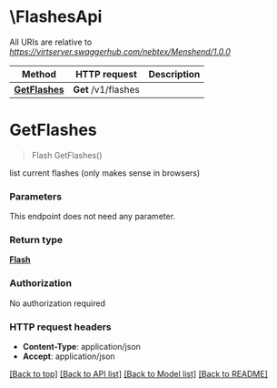 # \FlashesApi

All URIs are relative to *https://virtserver.swaggerhub.com/nebtex/Menshend/1.0.0*

Method | HTTP request | Description
------------- | ------------- | -------------
[**GetFlashes**](FlashesApi.md#GetFlashes) | **Get** /v1/flashes | 


# **GetFlashes**
> Flash GetFlashes()



list current flashes (only makes sense in browsers)


### Parameters
This endpoint does not need any parameter.

### Return type

[**Flash**](Flash.md)

### Authorization

No authorization required

### HTTP request headers

 - **Content-Type**: application/json
 - **Accept**: application/json

[[Back to top]](#) [[Back to API list]](../README.md#documentation-for-api-endpoints) [[Back to Model list]](../README.md#documentation-for-models) [[Back to README]](../README.md)

